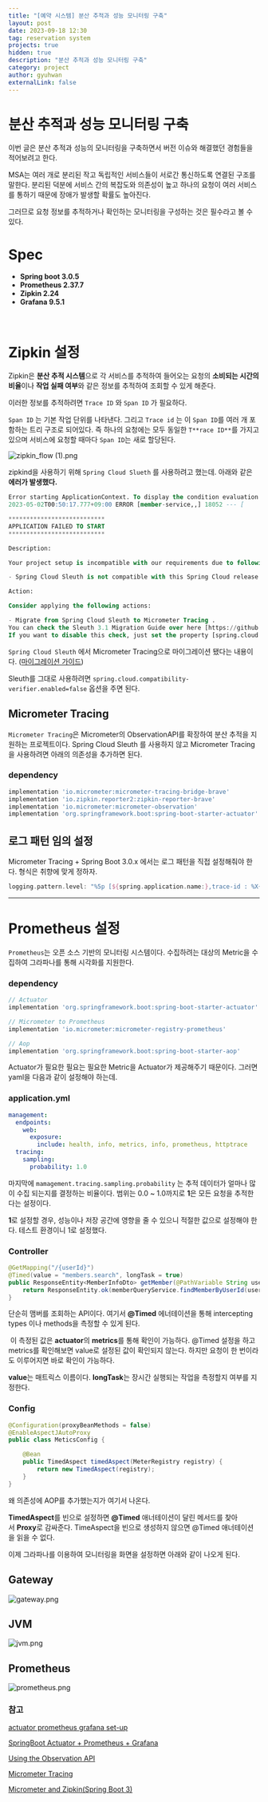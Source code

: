 ```yaml
---
title: "[예약 시스템] 분산 추적과 성능 모니터링 구축"
layout: post
date: 2023-09-18 12:30
tag: reservation system
projects: true
hidden: true 
description: "분산 추적과 성능 모니터링 구축"
category: project
author: gyuhwan
externalLink: false
---
```

# 분산 추적과 성능 모니터링 구축

이번 글은 분산 추적과 성능의 모니터링을 구축하면서 버전 이슈와 해결했던 경험들을 적어보려고 한다. 

MSA는 여러 개로 분리된 작고 독립적인 서비스들이 서로간 통신하도록 연결된 구조를 말한다. 분리된 덕분에 서비스 간의 복잡도와 의존성이 높고 하나의 요청이 여러 서비스를 통하기 때문에 장애가 발생할 확률도 높아진다.

그러므로 요청 정보를 추적하거나 확인하는 모니터링을 구성하는 것은 필수라고 볼 수 있다. 

# Spec

- **Spring boot 3.0.5**
- **Prometheus 2.37.7**
- **Zipkin 2.24**
- **Grafana 9.5.1**

<br>

# Zipkin 설정

Zipkin은 **분산 추적 시스템**으로 각 서비스를 추적하여 들어오는 요청의 **소비되는 시간의 비율**이나 **작업 실패 여부**와 같은 정보를 추적하여 조회할 수 있게 해준다.

이러한 정보를 추적하려면 `Trace ID` 와 `Span ID` 가 필요하다. 

`Span ID` 는 기본 작업 단위를 나타낸다. 그리고 `Trace id` 는 이 `Span ID`를 여러 개 포함하는 트리 구조로 되어있다. 즉 하나의 요청에는 모두 동일한 `T**race ID**`를 가지고 있으며 서비스에 요청할 때마다 `Span ID`는 새로 할당된다.

![zipkin_flow (1).png](/assets/images/reservation/zipkin_flow%20.png)

zipkind을 사용하기 위해 `Spring Cloud Slueth` 를 사용하려고 했는데. 아래와 같은 **에러가 발생했다.**

```sql
Error starting ApplicationContext. To display the condition evaluation report re-run your application with 'debug' enabled.
2023-05-02T00:50:17.777+09:00 ERROR [member-service,,] 18052 --- [           main] o.s.b.d.LoggingFailureAnalysisReporter   : 

***************************
APPLICATION FAILED TO START
***************************

Description:

Your project setup is incompatible with our requirements due to following reasons:

- Spring Cloud Sleuth is not compatible with this Spring Cloud release train

Action:

Consider applying the following actions:

- Migrate from Spring Cloud Sleuth to Micrometer Tracing .
You can check the Sleuth 3.1 Migration Guide over here [https://github.com/micrometer-metrics/tracing/wiki/Spring-Cloud-Sleuth-3.1-Migration-Guide]. 
If you want to disable this check, just set the property [spring.cloud.compatibility-verifier.enabled=false]
```

`Spring Cloud Sleuth` 에서 Micrometer Tracing으로 마이그레이션 됐다는 내용이다. ([마이그레이션 가이드](https://github.com/micrometer-metrics/tracing/wiki/Spring-Cloud-Sleuth-3.1-Migration-Guide))

Sleuth를 그대로 사용하려면 `spring.cloud.compatibility-verifier.enabled=false` 옵션을 주면 된다. 

## Micrometer Tracing

`Micrometer Tracing`은 Micrometer의 ObservationAPI를 확장하여 분산 추적을 지원하는 프로젝트이다. Spring Cloud Sleuth 를 사용하지 않고 Micrometer Tracing 을 사용하려면 아래의 의존성을 추가하면 된다. 

### dependency

```groovy
implementation 'io.micrometer:micrometer-tracing-bridge-brave' 
implementation 'io.zipkin.reporter2:zipkin-reporter-brave'
implementation 'io.micrometer:micrometer-observation'
implementation 'org.springframework.boot:spring-boot-starter-actuator' // 필수
```

## 로그 패턴 임의 설정

Micrometer Tracing + Spring Boot 3.0.x 에서는 로그 패턴을 직접 설정해줘야 한다. 형식은 취향에 맞게 정하자.

```groovy
logging.pattern.level: "%5p [${spring.application.name:},trace-id : %X{traceId:-}, span-id : %X{spanId:-}]"
```

---

# Prometheus 설정

`Prometheus`는 오픈 소스 기반의 모니터링 시스템이다. 수집하려는 대상의 Metric을 수집하여 그라파나를 통해 시각화를 지원한다.

### dependency

```groovy
// Actuator
implementation 'org.springframework.boot:spring-boot-starter-actuator'

// Micrometer to Prometheus
implementation 'io.micrometer:micrometer-registry-prometheus'

// Aop
implementation 'org.springframework.boot:spring-boot-starter-aop'
```

Actuator가 필요한 필요는 필요한 Metric을 Actuator가 제공해주기 때문이다. 그러면 yaml을 다음과 같이 설정해야 하는데. 

### application.yml

```yaml
management:
  endpoints:
    web:
      exposure:
        include: health, info, metrics, info, prometheus, httptrace
  tracing:
    sampling:
      probability: 1.0
```

마지막에 `mamagement.tracing.sampling.probability` 는 추적 데이터가 얼마나 많이 수집 되는지를 결정하는 비율이다. 범위는 0.0 ~ 1.0까지로 **1**은 모든 요청을 추적한다는 설정이다.

**1**로 설정할 경우, 성능이나 저장 공간에 영향을 줄 수 있으니 적절한 값으로 설정해야 한다. 테스트 환경이니 1로 설정했다.

### Controller

```java
@GetMapping("/{userId}")
@Timed(value = "members.search", longTask = true)
public ResponseEntity<MemberInfoDto> getMember(@PathVariable String userId) {
	return ResponseEntity.ok(memberQueryService.findMemberByUserId(userId));
}
```

단순히 맴버를 조회하는 API이다. 여기서 **@Timed** 에너테이션을 통해 intercepting types 이나 methods을 측정할 수 있게 된다.

 이 측정된 값은 **actuator**의 **metrics**를 통해 확인이 가능하다. @Timed 설정을 하고 metrics를 확인해보면 value로 설정된 값이 확인되지 않는다. 하지만 요청이 한 번이라도 이루어지면 바로 확인이 가능하다.

**value**는 매트릭스 이름이다. **longTask**는 장시간 실행되는 작업을 측정할지 여부를 지정한다.

### Config

```java
@Configuration(proxyBeanMethods = false)
@EnableAspectJAutoProxy
public class MeticsConfig {

	@Bean
	public TimedAspect timedAspect(MeterRegistry registry) {
		return new TimedAspect(registry);
	}
}
```

왜 의존성에 AOP를 추가했는지가 여기서 나온다. 

**TimedAspect**를 빈으로 설정하면 **@Timed** 애너테이션이 달린 메서드를 찾아서 **Proxy**로 감싸준다. TimeAspect을 빈으로 생성하지 않으면 @Timed 애너테이션을 읽을 수 없다.

이제 그라파나를 이용하여 모니터링을 화면을 설정하면 아래와 같이 나오게 된다.

## Gateway

![gateway.png](/assets/images/reservation/gateway.png)

## JVM

![jvm.png](/assets/images/reservation/jvm.png)

## Prometheus

![prometheus.png](/assets/images/reservation/prometheus.png)

### 참고

[actuator prometheus grafana set-up](https://hudi.blog/spring-boot-actuator-prometheus-grafana-set-up/)

[SpringBoot Actuator + Prometheus + Grafana](https://jydlove.tistory.com/70)

[Using the Observation API](https://openvalue.blog/posts/2022/12/16/tracing-in-spring-boot-2-and-3/)

[Micrometer Tracing](https://micrometer.io/docs/tracing)

[Micrometer and Zipkin(Spring Boot 3)](https://www.appsdeveloperblog.com/micrometer-and-zipkin-in-spring-boot/)